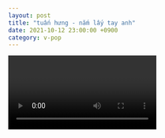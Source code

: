 ```yaml
---
layout: post
title: "tuấn hưng - nắm lấy tay anh"
date: 2021-10-12 23:00:00 +0900
category: v-pop
---
```


<div class="video-container">
    <video id="player" class="video-js vjs-default-skin vjs-big-play-centered" data-json="/public/json/v-pop/tuấn hưng - nắm lấy tay anh.json"></video>
</div>

```
```